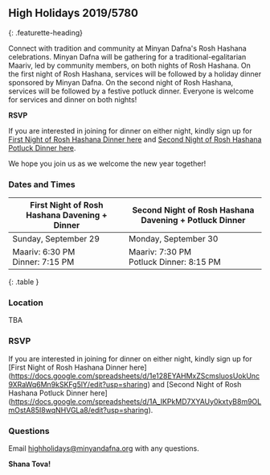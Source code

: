 ## High Holidays 2019/5780
{: .featurette-heading}

Connect with tradition and community at Minyan Dafna's Rosh Hashana celebrations.
Minyan Dafna will be gathering for a traditional-egalitarian Maariv, led by community members, on both nights of Rosh Hashana.
On the first night of Rosh Hashana, services will be followed by a holiday dinner sponsored by Minyan Dafna.
On the second night of Rosh Hashana, services will be followed by a festive potluck dinner.
Everyone is welcome for services and dinner on both nights!

**RSVP**

If you are interested in joining for dinner on either night, kindly sign up for 
[First Night of Rosh Hashana Dinner here](https://docs.google.com/spreadsheets/d/1e128EYAHMxZScmsluosUokUnc9XRaWq6Mn9kSKFg5lY/edit?usp=sharing) 
and [Second Night of Rosh Hashana Potluck Dinner here](https://docs.google.com/spreadsheets/d/1A_IKPkMD7XYAUy0kxtyB8m9OLmOstA85I8wqNHVGLa8/edit?usp=sharing).

We hope you join us as we welcome the new year together!

### Dates and Times

| First Night of Rosh Hashana Davening + Dinner | Second Night of Rosh Hashana Davening + Potluck Dinner |
|--------|-------|
| Sunday, September 29 | Monday, September 30 |
| Maariv: 6:30 PM <br/> Dinner: 7:15 PM| Maariv: 7:30 PM <br/> Potluck Dinner: 8:15 PM |
{: .table }


### Location

TBA

### RSVP
If you are interested in joining for dinner on either night, kindly sign up for [First Night of Rosh Hashana Dinner here]
(https://docs.google.com/spreadsheets/d/1e128EYAHMxZScmsluosUokUnc9XRaWq6Mn9kSKFg5lY/edit?usp=sharing) 
and [Second Night of Rosh Hashana Potluck Dinner here]
(https://docs.google.com/spreadsheets/d/1A_IKPkMD7XYAUy0kxtyB8m9OLmOstA85I8wqNHVGLa8/edit?usp=sharing).

### Questions

Email <a href="mailto:highholidays@minyandafna.org">highholidays@minyandafna.org</a> with any questions. 

**Shana Tova!**
